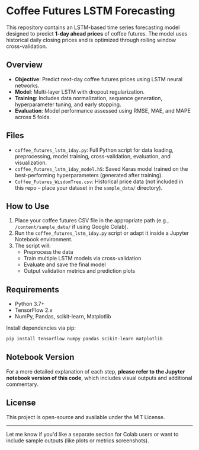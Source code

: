 # Coffee Futures LSTM Forecasting

This repository contains an LSTM-based time series forecasting model designed to predict **1-day ahead prices** of coffee futures. The model uses historical daily closing prices and is optimized through rolling window cross-validation.

## Overview

- **Objective**: Predict next-day coffee futures prices using LSTM neural networks.
- **Model**: Multi-layer LSTM with dropout regularization.
- **Training**: Includes data normalization, sequence generation, hyperparameter tuning, and early stopping.
- **Evaluation**: Model performance assessed using RMSE, MAE, and MAPE across 5 folds.

## Files

- `coffee_futures_lstm_1day.py`: Full Python script for data loading, preprocessing, model training, cross-validation, evaluation, and visualization.
- `coffee_futures_lstm_1day_model.h5`: Saved Keras model trained on the best-performing hyperparameters (generated after training).
- `Coffee_Futures_WisdomTree.csv`: Historical price data (not included in this repo – place your dataset in the `sample_data/` directory).

## How to Use

1. Place your coffee futures CSV file in the appropriate path (e.g., `/content/sample_data/` if using Google Colab).
2. Run the `coffee_futures_lstm_1day.py` script or adapt it inside a Jupyter Notebook environment.
3. The script will:
   - Preprocess the data
   - Train multiple LSTM models via cross-validation
   - Evaluate and save the final model
   - Output validation metrics and prediction plots

## Requirements

- Python 3.7+
- TensorFlow 2.x
- NumPy, Pandas, scikit-learn, Matplotlib

Install dependencies via pip:

```bash
pip install tensorflow numpy pandas scikit-learn matplotlib
```

## Notebook Version

For a more detailed explanation of each step, **please refer to the Jupyter notebook version of this code**, which includes visual outputs and additional commentary.

## License

This project is open-source and available under the MIT License.

---

Let me know if you'd like a separate section for Colab users or want to include sample outputs (like plots or metrics screenshots).
